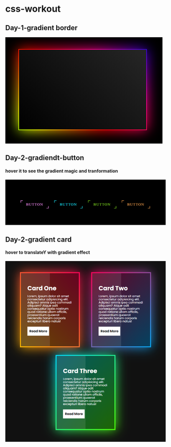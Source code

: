 # css-workout

## Day-1-gradient border
![](Day-1-gradient%20border/output.png)
## Day-2-gradiendt-button
#### hover it to see the gradient magic and tranformation
![](Day-2-gradiendt-button/output.png)
## Day-2-gradient card
#### hover to translateY with gradient effect
![](Day-3-gradient-card/output.png)
